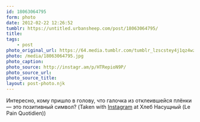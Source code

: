 ```yaml
---
id: 18063064795
form: photo
date: 2012-02-22 12:26:52
tumblr: https://untitled.urbansheep.com/post/18063064795/
title:
tags:
    - post
photo_original_url: https://64.media.tumblr.com/tumblr_lzscstey4j1qz4wzio1_640.jpg
photo: /media/18063064795.jpg
photo_caption: 
photo_source: http://instagr.am/p/HTRepioN9P/
photo_source_url:
photo_source_title:
layout: post-photo.njk
---
```


<p>Интересно, кому пришло в голову, что галочка из отклеившейся плёнки — это позитивный символ? (Taken with <a href="http://instagr.am">Instagram</a> at Хлеб Насущный (Le Pain Quotidien))</p>
